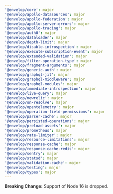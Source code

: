 ```yaml
---
'@envelop/core': major
'@envelop/apollo-datasources': major
'@envelop/apollo-federation': major
'@envelop/apollo-server-errors': major
'@envelop/apollo-tracing': major
'@envelop/auth0': major
'@envelop/dataloader': major
'@envelop/depth-limit': major
'@envelop/disable-introspection': major
'@envelop/execute-subscription-event': major
'@envelop/extended-validation': major
'@envelop/filter-operation-type': major
'@envelop/fragment-arguments': major
'@envelop/generic-auth': major
'@envelop/graphql-jit': major
'@envelop/graphql-middleware': major
'@envelop/graphql-modules': major
'@envelop/immediate-introspection': major
'@envelop/live-query': major
'@envelop/newrelic': major
'@envelop/on-resolve': major
'@envelop/opentelemetry': major
'@envelop/operation-field-permissions': major
'@envelop/parser-cache': major
'@envelop/persisted-operations': major
'@envelop/preload-assets': major
'@envelop/prometheus': major
'@envelop/rate-limiter': major
'@envelop/resource-limitations': major
'@envelop/response-cache': major
'@envelop/response-cache-redis': major
'@envelop/sentry': major
'@envelop/statsd': major
'@envelop/validation-cache': major
'@envelop/testing': major
'@envelop/types': major
---
```


**Breaking Change:** Support of Node 16 is dropped.
